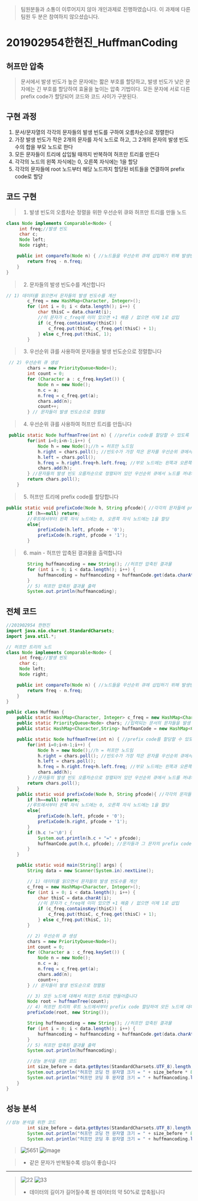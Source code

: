> 팀원분들과 소통이 이루어지지 않아 개인과제로 진행하였습니다. 이 과제에 다른 팀원 두 분은 참여하지 않으셨습니다.
# 201902954한현진_HuffmanCoding
## 허프만 압축 
> 문서에서 발생 빈도가 높은 문자에는 짧은 부호를 할당하고, 발생 빈도가 낮은 문자에는 긴 부호를 할당하여 효율을 높이는 압축 기법이다.
> 모든 문자에 서로 다른 prefix code가 할당되어 코드와 코드 사이가 구분된다.

## 구현 과정
1) 문서/문자열의 각각의 문자들의 발생 빈도를 구하여 오름차순으로 정렬한다
2) 가장 발생 빈도가 작은 2개의 문자를 자식 노드로 하고, 그 2개의 문자의 발생 빈도수의 합을 부모 노드로 한다
3) 모든 문자들이 트리에 삽입될 때까지 반복하여 허프만 트리를 만든다
4) 각각의 노드의 왼쪽 자식에는 0, 오른쪽 자식에는 1을 할당
5) 각각의 문자들에 root 노드부터 해당 노드까지 할당된 비트들을 연결하여 prefix code로 할당

## 코드 구현
> 1. 발생 빈도의 오름차순 정렬을 위한 우선순위 큐와 허프만 트리를 만들 노드
``` java
class Node implements Comparable<Node> {
     int freq;//발생 빈도
     char c;
     Node left;
     Node right;

    public int compareTo(Node n) { //노드들을 우선순위 큐에 삽입하기 위해 발생빈도가 적은 것을 우선순위로 정해줌
        return freq - n.freq;
    }
}
```
> 2. 문자들의 발생 빈도수를 계산합니다
 
``` java
// 1) 데이터를 읽으면서 문자들의 발생 빈도수를 계산
        c_freq = new HashMap<Character, Integer>();
        for (int i = 0; i < data.length(); i++) {
            char thisC = data.charAt(i);
            //이 문자가 c_freq에 이미 있으면 +1 해줌 / 없으면 이제 1로 삽입
            if (c_freq.containsKey(thisC)) {
                c_freq.put(thisC, c_freq.get(thisC) + 1);
            } else c_freq.put(thisC, 1);
        }
```
> 3. 우선순위 큐를 사용하여 문자들을 발생 빈도순으로 정렬합니다
``` java
 // 2) 우선순위 큐 생성
        chars = new PriorityQueue<Node>();
        int count = 0;
        for (Character a : c_freq.keySet()) {
            Node n = new Node();
            n.c = a;
            n.freq = c_freq.get(a);
            chars.add(n);
            count++;
        } // 문자들이 발생 빈도순으로 정렬됨
```
> 4. 우선순위 큐를 사용하여 허프만 트리를 만듭니다
``` java
 public static Node huffmanTree(int n) { //prefix code를 할당할 수 있도록 허프만 트리를 만듭니다
        for(int i=0;i<n-1;i++) {
            Node h = new Node();//h = 허프만 노드임
            h.right = chars.poll(); //빈도수가 가장 작은 문자를 우선순위 큐에서 꺼내 오른쪽에 먼저 할당합니다(왼쪽 자식노드의 값 > 오른쪽 자식노드의 값)
            h.left = chars.poll();
            h.freq = h.right.freq+h.left.freq; //부모 노드에는 왼쪽과 오른쪽 자식의 빈도 수의 합을 할당합니다
            chars.add(h);
        } //문자들의 발생 빈도 오름차순으로 정렬되어 있던 우선순위 큐에서 노드를 꺼내와서 허프만 트리 형태로 만들어준 뒤 다시 삽입해주었습니다
        return chars.poll();
    }
```
> 5. 허프만 트리에 prefix code를 할당합니다
``` java
public static void prefixCode(Node h, String pfcode){ //각각의 문자들에 prefix code를 할당합니다
        if (h==null) return;
        //루트에서부터 왼쪽 자식 노드에는 0, 오른쪽 자식 노드에는 1을 할당
        else{
            prefixCode(h.left, pfcode + '0');
            prefixCode(h.right, pfcode + '1');
        }
```
> 6. main - 허프만 압축된 결과물을 출력합니다
``` java
        String huffmancoding = new String(); //허프만 압축된 결과물
        for (int i = 0; i < data.length(); i++) {
            huffmancoding = huffmancoding + huffmanCode.get(data.charAt(i));//문자 -> 각 문자들의 prefix code
        }
        // 5) 허프만 압축된 결과물 출력
        System.out.println(huffmancoding);
```
## 전체 코드
``` java
//201902954 한현진
import java.nio.charset.StandardCharsets;
import java.util.*;

// 허프만 트리의 노드
class Node implements Comparable<Node> {
     int freq;//발생 빈도
     char c;
     Node left;
     Node right;

    public int compareTo(Node n) { //노드들을 우선순위 큐에 삽입하기 위해 발생빈도가 적은 것을 우선순위로 정해줌
        return freq - n.freq;
    }
}

public class Huffman {
    public static HashMap<Character, Integer> c_freq = new HashMap<Character, Integer>(); //문자들과 그 문자들 각각의 발생 빈도를 카운트하여 저장해 놓을 C_freq
    public static PriorityQueue<Node> chars; //입력되는 문서의 문자들을 발생 빈도순으로 정렬하는 우선순위 큐
    public static HashMap<Character,String> huffmanCode = new HashMap<Character, String>(); //문자들과 문자마다 각각의 prefix code들을 저장

    public static Node huffmanTree(int n) { //prefix code를 할당할 수 있도록 허프만 트리를 만듭니다
        for(int i=0;i<n-1;i++) {
            Node h = new Node();//h = 허프만 노드임
            h.right = chars.poll(); //빈도수가 가장 작은 문자를 우선순위 큐에서 꺼내 오른쪽에 먼저 할당합니다(왼쪽 자식노드의 값 > 오른쪽 자식노드의 값)
            h.left = chars.poll();
            h.freq = h.right.freq+h.left.freq; //부모 노드에는 왼쪽과 오른쪽 자식의 빈도 수의 합을 할당합니다
            chars.add(h);
        } //문자들의 발생 빈도 오름차순으로 정렬되어 있던 우선순위 큐에서 노드를 꺼내와서 허프만 트리 형태로 만들어준 뒤 다시 삽입해주었습니다
        return chars.poll();
    }
    public static void prefixCode(Node h, String pfcode){ //각각의 문자들에 prefix code를 할당합니다
        if (h==null) return;
        //루트에서부터 왼쪽 자식 노드에는 0, 오른쪽 자식 노드에는 1을 할당
        else{
            prefixCode(h.left, pfcode + '0');
            prefixCode(h.right, pfcode + '1');
        }
        if (h.c !='\0') {
            System.out.println(h.c + "=" + pfcode);
            huffmanCode.put(h.c, pfcode); //문자들과 그 문자의 prefix code들을 저장
        }
    }

    public static void main(String[] args) {
        String data = new Scanner(System.in).nextLine();

        // 1) 데이터를 읽으면서 문자들의 발생 빈도수를 계산
        c_freq = new HashMap<Character, Integer>();
        for (int i = 0; i < data.length(); i++) {
            char thisC = data.charAt(i);
            //이 문자가 c_freq에 이미 있으면 +1 해줌 / 없으면 이제 1로 삽입
            if (c_freq.containsKey(thisC)) {
                c_freq.put(thisC, c_freq.get(thisC) + 1);
            } else c_freq.put(thisC, 1);
        }

        // 2) 우선순위 큐 생성
        chars = new PriorityQueue<Node>();
        int count = 0;
        for (Character a : c_freq.keySet()) {
            Node n = new Node();
            n.c = a;
            n.freq = c_freq.get(a);
            chars.add(n);
            count++;
        } // 문자들이 발생 빈도순으로 정렬됨

        // 3) 모든 노드에 대해서 허프만 트리로 만들어줍니다
        Node root = huffmanTree(count);
        // 4) 허프만 트리의 루트 노드에서부터 prefix code 할당하여 모든 노드에 대해 prefix code를 할당합니다
        prefixCode(root, new String());

        String huffmancoding = new String(); //허프만 압축된 결과물
        for (int i = 0; i < data.length(); i++) {
            huffmancoding = huffmancoding + huffmanCode.get(data.charAt(i));//문자 -> 각 문자들의 prefix code
        }
        // 5) 허프만 압축된 결과물 출력
        System.out.println(huffmancoding);

        //성능 분석을 위한 코드
        int size_before = data.getBytes(StandardCharsets.UTF_8).length;
        System.out.println("허프만 코딩 전 문자열 크기 = " + size_before * 8);
        System.out.println("허프만 코딩 후 문자열 크기 = " + huffmancoding.length());
    }
}

```
## 성능 분석
> 
``` java
//성능 분석을 위한 코드
        int size_before = data.getBytes(StandardCharsets.UTF_8).length;
        System.out.println("허프만 코딩 전 문자열 크기 = " + size_before * 8);
        System.out.println("허프만 코딩 후 문자열 크기 = " + huffmancoding.length());
```
>![5651](https://user-images.githubusercontent.com/80517119/163231593-65fb79bd-1b3b-404a-8656-167dbaa75e99.JPG)
![image](https://user-images.githubusercontent.com/80517119/163235282-57764eaa-286c-47fc-b9f5-26f2fd39cc47.png)

> - 같은 문자가 반복될수록 성능이 좋습니다
--------------
>![22](https://user-images.githubusercontent.com/80517119/163231742-414952c9-bffb-4d50-bc1c-c39e5a9d74df.JPG)
>![33](https://user-images.githubusercontent.com/80517119/163231773-2facdb91-6f4f-4a6f-9d74-be10a11295b2.JPG)
> - 데이터의 길이가 길어질수록 원 데이터의 약 50%로 압축됩니다
